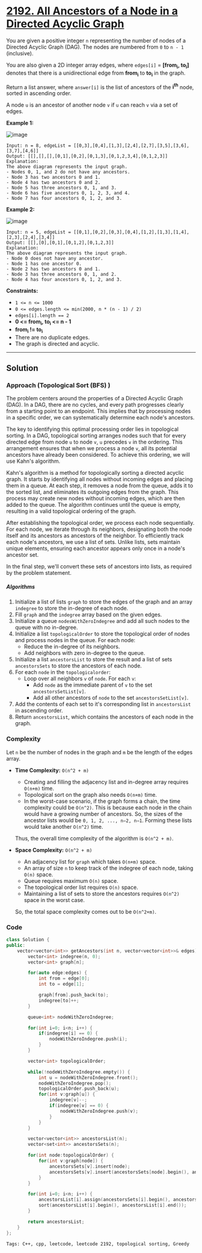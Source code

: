 
# [2192. All Ancestors of a Node in a Directed Acyclic Graph](https://leetcode.com/problems/all-ancestors-of-a-node-in-a-directed-acyclic-graph/description)

You are given a positive integer `n` representing the number of nodes of a Directed Acyclic Graph (DAG). The nodes are numbered from `0` to `n - 1` (inclusive).

You are also given a 2D integer array edges, where `edges[i]` = **[from<sub>i</sub>, to<sub>i</sub>]** denotes that there is a unidirectional edge from **from<sub>i</sub>** to **to<sub>i</sub>** in the graph.

Return a list answer, where `answer[i]` is the list of ancestors of the **i<sup>th</sup>** node, sorted in ascending order.

A node `u` is an ancestor of another node `v` if `u` can reach `v` via a set of edges.


**Example 1:**

![image](https://github.com/akazad13/leetcode/assets/16265339/49dd1e75-9869-48cd-b5a4-b59d4998ab9a)


    Input: n = 8, edgeList = [[0,3],[0,4],[1,3],[2,4],[2,7],[3,5],[3,6],[3,7],[4,6]]
    Output: [[],[],[],[0,1],[0,2],[0,1,3],[0,1,2,3,4],[0,1,2,3]]
    Explanation:
    The above diagram represents the input graph.
    - Nodes 0, 1, and 2 do not have any ancestors.
    - Node 3 has two ancestors 0 and 1.
    - Node 4 has two ancestors 0 and 2.
    - Node 5 has three ancestors 0, 1, and 3.
    - Node 6 has five ancestors 0, 1, 2, 3, and 4.
    - Node 7 has four ancestors 0, 1, 2, and 3.

**Example 2:**

![image](https://github.com/akazad13/leetcode/assets/16265339/645553eb-71f0-462c-92a1-6cf1ae8ab359)

    Input: n = 5, edgeList = [[0,1],[0,2],[0,3],[0,4],[1,2],[1,3],[1,4],[2,3],[2,4],[3,4]]
    Output: [[],[0],[0,1],[0,1,2],[0,1,2,3]]
    Explanation:
    The above diagram represents the input graph.
    - Node 0 does not have any ancestor.
    - Node 1 has one ancestor 0.
    - Node 2 has two ancestors 0 and 1.
    - Node 3 has three ancestors 0, 1, and 2.
    - Node 4 has four ancestors 0, 1, 2, and 3.
 
**Constraints:**

- `1 <= n <= 1000`
- `0 <= edges.length <= min(2000, n * (n - 1) / 2)`
- `edges[i].length == 2`
- **0 <= from<sub>i</sub>, to<sub>i</sub> <= n - 1**
- **from<sub>i</sub> != to<sub>i</sub>**
- There are no duplicate edges.
- The graph is directed and acyclic.

---

## Solution

### Approach (Topological Sort (BFS) )

The problem centers around the properties of a Directed Acyclic Graph (DAG). In a DAG, there are no cycles, and every path progresses clearly from a starting point to an endpoint. This implies that by processing nodes in a specific order, we can systematically determine each node's ancestors.

The key to identifying this optimal processing order lies in topological sorting. In a DAG, topological sorting arranges nodes such that for every directed edge from node `u` to node `v`, `u` precedes `v` in the ordering. This arrangement ensures that when we process a node `v`, all its potential ancestors have already been considered. To achieve this ordering, we will use Kahn's algorithm.

Kahn's algorithm is a method for topologically sorting a directed acyclic graph. It starts by identifying all nodes without incoming edges and placing them in a queue. At each step, it removes a node from the queue, adds it to the sorted list, and eliminates its outgoing edges from the graph. This process may create new nodes without incoming edges, which are then added to the queue. The algorithm continues until the queue is empty, resulting in a valid topological ordering of the graph.

After establishing the topological order, we process each node sequentially. For each node, we iterate through its neighbors, designating both the node itself and its ancestors as ancestors of the neighbor. To efficiently track each node's ancestors, we use a list of sets. Unlike lists, sets maintain unique elements, ensuring each ancestor appears only once in a node's ancestor set.

In the final step, we'll convert these sets of ancestors into lists, as required by the problem statement.

##### Algorithms

1. Initialize a list of lists `graph` to store the edges of the graph and an array `indegree` to store the in-degree of each node.
2. Fill `graph` and the `indegree` array based on the given edges.
3. Initialize a queue `nodesWithZeroIndegree` and add all such nodes to the queue with no in-degree.
4. Initialize a list `topologicalOrder` to store the topological order of nodes and process nodes in the queue. For each node:
    - Reduce the in-degree of its neighbors.
    - Add neighbors with zero in-degree to the queue.
5. Initialize a list `ancestorsList` to store the result and a list of sets `ancestorsSets` to store the ancestors of each node.
6. For each `node` in the `topologicalorder`:
    - Loop over all neighbors `v` of `node`. For each `v`:
        - Add `node` as the immediate parent of `v` to the set `ancestorsSetList[v]`.
        - Add all other ancestors of `node` to the set `ancestorsSetList[v]`.
7. Add the contents of each set to it's corresponding list in `ancestorsList` in ascending order.
8. Return `ancestorsList`, which contains the ancestors of each node in the graph.

### Complexity

Let `n` be the number of nodes in the graph and `m` be the length of the edges array.

- **Time Complexity:** `O(n^2 + m)`

    - Creating and filling the adjacency list and in-degree array requires `O(n+m)` time.
    - Topological sort on the graph also needs `O(n+m)` time.
    - In the worst-case scenario, if the graph forms a chain, the time complexity could be `O(n^2)`. This is because each node in the chain would have a growing number of ancestors. So, the sizes of the ancestor lists would be `0, 1, 2, ..., n−2, n−1`. Forming these lists would take another `O(n^2)` time.

    Thus, the overall time complexity of the algorithm is `O(n^2 + m)`.

- **Space Complexity:** `O(n^2 + m)`

    - An adjacency list for `graph` which takes `O(n+m)` space.
    - An array of size `n` to keep track of the indegree of each node, taking `O(n)` space.
    - Queue requires maximum `O(n)` space.
    - The topological order list requires `O(n)` space.
    - Maintaining a list of sets to store the ancestors requires `O(n^2)` space in the worst case.

    So, the total space complexity comes out to be `O(n^2+m)`.

### Code

```cpp
class Solution {
public:
    vector<vector<int>> getAncestors(int n, vector<vector<int>>& edges) {
        vector<int> indegree(n, 0);
        vector<int> graph[n];

        for(auto edge:edges) {
            int from = edge[0];
            int to = edge[1];

            graph[from].push_back(to);
            indegree[to]++;
        }

        queue<int> nodeWithZeroIndegree;

        for(int i=0; i<n; i++) {
            if(indegree[i] == 0) {
                nodeWithZeroIndegree.push(i);
            }
        }

        vector<int> topologicalOrder;

        while(!nodeWithZeroIndegree.empty()) {
            int u = nodeWithZeroIndegree.front();
            nodeWithZeroIndegree.pop();
            topologicalOrder.push_back(u);
            for(int v:graph[u]) {
                indegree[v]--;
                if(indegree[v] == 0) {
                    nodeWithZeroIndegree.push(v);
                }
            }
        }

        vector<vector<int>> ancestorsList(n);
        vector<set<int>> ancestorsSets(n);

        for(int node:topologicalOrder) {
            for(int v:graph[node]) {
                ancestorsSets[v].insert(node);
                ancestorsSets[v].insert(ancestorsSets[node].begin(), ancestorsSets[node].end());
            }
        }

        for(int i=0; i<n; i++) {
            ancestorsList[i].assign(ancestorsSets[i].begin(), ancestorsSets[i].end());
            sort(ancestorsList[i].begin(), ancestorsList[i].end());
        }

        return ancestorsList;
    }
};
```

    Tags: C++, cpp, leetcode, leetcode 2192, topological sorting, Greedy
